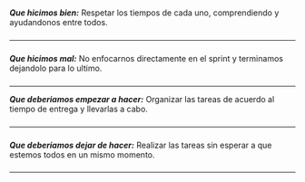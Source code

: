 ###
***Que hicimos bien:*** Respetar los tiempos de cada uno, comprendiendo y ayudandonos entre todos. 
###
---
###
***Que hicimos mal:*** No enfocarnos directamente en el sprint y terminamos dejandolo para lo ultimo.
###
---
***Que deberiamos empezar a hacer:*** Organizar las tareas de acuerdo al tiempo de entrega y llevarlas a cabo.
###
---
###
***Que deberiamos dejar de hacer:*** Realizar las tareas sin esperar a que estemos todos en un mismo momento.
###
---